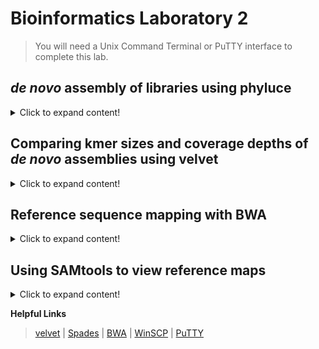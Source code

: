 # Bioinformatics Laboratory 2

>You will need a Unix Command Terminal or PuTTY interface to complete this lab.

## *de novo* assembly of libraries using phyluce

<details>
 <summary>Click to expand content!</summary>

 >There are several different ways to assemble contigs from your cleaned Illumina FASTQ data. In this module we will compare the results of two different assemblers that we will execute in [phyluce](https://phyluce.readthedocs.io/en/latest/index.html).

1. We will use the three sets of cleaned fastq.gz files from [Unit 1](https://github.com/nhm-herpetology/museum-NGS-training/tree/main/Unit_01/Bioinformatics_Lab) that were downloaded from the NCBI [SRA](https://www.ncbi.nlm.nih.gov/sra) and originally sequenced for Streicher & Wiens ([2016](https://www.sciencedirect.com/science/article/abs/pii/S1055790316300495?via%3Dihub)) using a MiSeq and paired-end 300bp kit.  
```  
Cylindrophis_ruffus_FMNH_258674-READ1.fastq.gz
Cylindrophis_ruffus_FMNH_258674-READ2.fastq.gz
Cylindrophis_ruffus_FMNH_258674-READ-singleton.fastq.gz
``` 
>These files should be inside a directory called ```Unit_1/Data/clean-fastq/Cylindrophis_ruffus_FMNH_258674/split-adapter-quality-trimmed```
 
2. Activate phyluce
 ```  
  conda activate phyluce-1.7.1
 ``` 
3. To use phyluce to assemble reads into contigs, a configuration file is needed. The configuration file looks like this:

```
[samples]
Cylindrophis_ruffus_FMNH_258674:clean-fastq/Cylindrophis_ruffus_FMNH_258674/split-adapter-quality-trimmed/
  
```
The configuration file tells phyluce where to find the files that are to be *de novo* assembled. Our example only contains one sample, but you can have configuration files with as many samples/taxa/individuals as you like.

4. To make the configuration text file let's use the command line: 
 
 ```  
  cat > assembly.conf
 ```   
 Now paste the configuration text (from Step 3) into your terminal and then press CTRL + SHIFT + D. 
 
5. We are now ready to assemble the reads into contigs using velvet: 
 ```   
phyluce_assembly_assemblo_velvet \
    --conf assembly.conf \
    --output velvet-assemblies \
    --cores 12 
 ```
 >This will place the ouput files in a new directory called velvet-assemblies. On Franklin it should take about 3 mins to run. 
 
 6. Next, let's use the same configuration file to assemble the reads into contigs using spades: 
 ```   
phyluce_assembly_assemblo_spades \
    --conf assembly.conf \
    --output spades-assemblies \
    --cores 12 
 ``` 
  >This will place the ouput files in a new directory called spades-assemblies. On Franklin this may take ~10 mins to run.  

Once both assemblies have finished our ```Data``` directory should contain the following items: 
 
```
 assembly.conf         illumiprocessor.log                   raw-fastq
clean-fastq           phyluce_assembly_assemblo_spades.log  spades-assemblies
illumiprocessor.conf  phyluce_assembly_assemblo_velvet.log  velvet-assemblies
```

7. Once completed, both ```spades-assemblies``` and ```velvet-assemblies``` should contain two directories ```contigs``` and  ```Cylindrophis_ruffus_FMNH_258674```
 
The ```contigs``` directory contains a single FASTA file which is the output of the assembly. It will contain hundreds to thousands of sequences inferred by the assembly. 

Each line of the FASTA file will look something like this: 
 
 ```
>NODE_6_length_2008_cov_11.945212
TGGAGGCATAAAAGTGGCTGGGGGAAATGCGCTTTGTGGTGGAAGTGTGGTATATAAAGG
TTTGGCACTAAAAGGGTTCATACTAAATACTGGATTAGTGCTTTTATCCAAACTATTTGA
ATTAGAAAATTCTTTCTTGATAAAAGTCAAGTTCAGTGGCTCATCTGAGGTTTCAGATGA
TGAAGAAACACTGTTGTGGTCTACGTTGACACTATTGGATTTTGTTTTGTTCTTTGTAGC
TATAATATTTTTGGGTTCCTTCATTTGTTTTGGTAAAGACAAGTCCAAAGGTTCAGCCTG
AAGCTCCTCAGAGGAGAAACTGTTTGGAGTGTAAGAACTACTATGGGAGTTTTTAGAAGA
TGTGGAAGAAAGATTTAATGGTGAAGGAGTATTGCTCCTGGAGTGGTCCAATTTCTCAGC
TGCTTTAATACTGGTAAAGTGAGTAGGTTTTGTTAGCCTGAGAGGAGTATCACAGTTAGT
AACACTATTATGAAGTTCAGCTATAGATGGTGATGTTATAGAGTCCACAGGCTTTATAGG
GGATCTGGCTGACAAAGAGTCTTTCGTGGGAGTATTGTTGGTGGCAGCCAGCACCACCTT
GGCATTGCTCCTTTCCAGGGGTGGCGACCTGGAAGTTGTGTGTTGGTAGACTTTTCGTTG
TTCGAACCATTCCTTCACAAATTCCTGAGGAAGGCCAACAGCAATGGAAATTTTCAGTAG
TTCATCAGAAGTGGGCTCCATATTCATAGCAAAATATGCTTTAAGTACAGACATATGGTC
CTTGTATGGATTGATAGGGCTAGCCATTCCTTTCTCAGAAAGTACAGATGATAGGAGGAG
AGCTTGCTTATCAAAAATCACCCCTGGTTTGCTAGGAACCATGTTTTCGTGAGGTTGGAG
GACTGCCTTGATTTCTTCATTCATCTTACAGAGGTACCGTTCATGTTGATGCAGGGGAAT
GGGTCCAGGAAAACTTTCTTTACAGAATTGGCATGAAAATGGAGTGGGTATATTATGATT
TTCTATCATTTTATCTTCAGTCACCAAATCTATTAGGGTGCGTAGTTTTTCTTTCTTAAA
GTTGTTGAGCTGCCTCCTTGAATCTGTAGTCAAGCTCTGGAGACAAGCTTTGGCTTCATT
GACTTTTTCTAAAGTGTAGTCAATAATACTTTTAGTGGCACCATTATGACTGACTACTGG
AAGACCCACAGGTGGAATACCAGGAGAAGTAATGCCTTGTTCCTCTGGCTGAGAACATGG
GTCCTTCATGTGGTAACCTTTCAGCTTGGAAATTTCTTCAGTGCCACAGTCCATTTTCTG
CCTAGAAACGGTGTTGTCTACAATCTGTAGGACTTTCTGCACTTCACTTAAATTGCTCCC
CATTGCTGGGAATCCAAGTAAAGGTGCTTCCATTCCTACCACTAAGTGCTGCATTGGACT
TTGAGTAGAAGCATGGACTCCTATTGGGCTGGTTGCACCAAGTCTACCGTTCATAAAAGG
ACTAGCACCAGTGAACCCATGGGTTGCCATCAGAACTTTATATTCATTAAAGTCTAGTGG
TTCTGTTTTGATTTTCAGTAAGCCTGACTGCTCAGACATACTAAGTGGTTTTCCATTCTC
CAGCTTGTTTCTCAATTGTGTAATGGCTGAATTAGTAGGTGAGGAAGATACAGAATTAGG
AGAAGAACCCGTCTTGATATTGTTTCTCATTCGACCATTTACAGAGATTAAACCAATACA
TTTCTTGCTGCTGATGTGTGAACTGTATGAACCAGAATGGGAAAAACGTTTCTTGCAATT
GGGACATTCATATGGTTTTTCACCTGTAACGAATTTAAAAAAAGTTAGTAAGAGGCAAAC
CTGTTCTTCAAATATGTAATTTAGCAGCTAATCACATCATGTCTACATATTCTATTTATT
TTATTGAATGATTTCCCCTTCTGCAATTGGAAACTGTCATCCAAAAATTATGCAAATAGC
AGTATGCAAGATTTGTTCCAGCTTTCAT
```
>Node number is a unique identifier for different contigs, length is the number of nucleotides in the contig, and coverage is the average per base nucleotide depth that was used to infer each contig 

The ```Cylindrophis_ruffus_FMNH_258674``` directory contains various log files from the two programs.
 
8. When executed in phyluce, spades compares three kmer values (k = 21, 33, 55) and velvet used (k = 31). If we compare some common statistics of the two assemblies we should see that the results differ. 

The data below were collected using the following phyluce script: 
``` 
for i in spades-assemblies/contigs/*.fasta;
do
    phyluce_assembly_get_fasta_lengths --input $i --csv;
done 
``` 
Spades: 

sample | contigs  | total bp | mean length | 95 CI length | min length | max length | median legnth | contigs >1kb
------------ | -------------  | ------------- | ------------- | ------------- | ------------- | ------------- | ------------- | -------------
Cylindrophis_ruffus_FMNH_258674 | 16141 | 7288211 | 451.53404373954527 | 1.308632812051666 | 56 | 5441 | 404.0 | 98

Velvet: 

sample | contigs  | total bp | mean length | 95 CI length | min length | max length | median legnth | contigs >1kb
------------ | -------------  | ------------- | ------------- | ------------- | ------------- | ------------- | ------------- | -------------
Cylindrophis_ruffus_FMNH_258674 | 49126 | 12251170 | 249.38260798762366 | 0.4714853349602348 | 100 | 1141 | 237.0 | 1

 
>These differences arise from the different kmer and coverage depth settings which we will explore more in the next module. 
 
</details>

 ## Comparing kmer sizes and coverage depths of *de novo* assemblies using velvet

<details>
 <summary>Click to expand content!</summary>
 
>As we discussed in lecture earlier today, different kmer lengths and coverge thresholds produce different assembly results. We will see examples of this by generating a handful of assemblies in [velvet](https://www.ebi.ac.uk/~zerbino/velvet/). 

1. First let's download velvet 1.2.10: 
 ```
wget https://www.ebi.ac.uk/~zerbino/velvet/velvet_1.2.10.tgz
```

2. Now let's unzip and make the software: 
``` 
tar -xvzf velvet_1.2.10.tgz
```
``` 
rm velvet_1.2.10.tgz
```
```
cd velvet_1.2.10
```
``` 
make 'MAXKMERLENGTH=127' 
``` 
>This should make two executable files ```velveth``` and ```velvetg```

3. Using the *Cylindrophis* *ruffus* sample from [Unit 1](https://github.com/nhm-herpetology/museum-NGS-training/tree/main/Unit_01/Bioinformatics_Lab), let's run velvet using the default kmer size:
```
./velveth output_directory/ 31 -fastq.gz -shortPaired Cylindrophis_ruffus_FMNH_258674-READ1.fastq.gz Cylindrophis_ruffus_FMNH_258674-READ2.fastq.gz -short Cylindrophis_ruffus_FMNH_258674-READ-singleton.fastq.gz
``` 
```
./velvetg output_directory
```  

We should see this output printed: 
 
```
Final graph has 110251 nodes and n50 of 280, max 1111, total 12242834, using 0/221695 reads
``` 
>This is similar to the results we got using velvet in phyluce
 
4. Now let's run velvet using the largest possible kmer size:
```
./velveth output_directory/ 127 -fastq.gz -short Cylindrophis_ruffus_FMNH_258674-READ1.fastq.gz Cylindrophis_ruffus_FMNH_258674-READ2.fastq.gz Cylindrophis_ruffus_FMNH_258674-READ-singleton.fastq.gz
``` 
```
./velvetg output_directory
```  
We should see this output printed: 
 
```
Final graph has 7202 nodes and n50 of 311, max 922, total 2403925, using 0/221695 reads
```  
>contigs are on average longer than k = 31, but maximum size is smaller and number of nodes is smaller 
 
5. Now let's run velvet using an intermediate kmer size (k = 80):
```
./velveth output_directory/ 80 -fastq.gz -short Cylindrophis_ruffus_FMNH_258674-READ1.fastq.gz Cylindrophis_ruffus_FMNH_258674-READ2.fastq.gz Cylindrophis_ruffus_FMNH_258674-READ-singleton.fastq.gz
``` 
```
./velvetg output_directory
```  
We should see this output printed: 
 
```
Final graph has 33085 nodes and n50 of 283, max 1575, total 8295245, using 0/221695 reads
```  
>This has the longest fragment length of the three kmer analyses... so which one is best? Well... it depends.    
 
 
5. Let's explore the impact of different levels of coverage using (k = 127). 
```
./velveth output_directory/ 127 -fastq.gz -short Cylindrophis_ruffus_FMNH_258674-READ1.fastq.gz Cylindrophis_ruffus_FMNH_258674-READ2.fastq.gz Cylindrophis_ruffus_FMNH_258674-READ-singleton.fastq.gz
``` 
```
./velvetg output_directory -cov_cutoff 10
```  
 
We should see this output printed: 
 
``` 
Final graph has 469 nodes and n50 of 438, max 5386, total 199942, using 0/221695 reads
```
>The n50 and maximum length have increased compared to the default settings, this suggests that many of the contigs in the original analysis were short, low coverage contigs that we won't be interested in. However, it does mean we now only have 469 eligible contigs for downstream analysis.  
 
6. Let's try a different coverage depth with the same kmer value: 
 
```
./velvetg output_directory -cov_cutoff 20
```   

We should see this output printed: 
 
``` 
Final graph has 36 nodes and n50 of 423, max 1148, total 15336, using 0/221695 reads
```
>Based on these examples we can see that kmer size and coverage depth are meaningful parameters that impact the composition of contigs from *de novo* assemblies.
 
</details>

## Reference sequence mapping with BWA

<details>
 <summary>Click to expand content!</summary>
 
>Mapping Illumina sequences to a reference can happen in several ways. For example, you could map the *de novo* assembled contigs we discussed earlier in this Unit to a partial genome to improve the genome sequence. Reference-based assemblies can be useful when you have low coverage data (e.g. museum specimen shotgun sequencing) and a good reference genome.  

1. Let's download [BWA](https://github.com/lh3/bwa)
```
git clone https://github.com/lh3/bwa.git
```
2. Now let's make the program:
```
cd bwa
``` 
```
make
``` 
>This should build the executable file ```bwa```
 
3. Let's download a reference sequence to use with BWA. Just like we used the SRA to download FASTQ data in [Unit 1](https://github.com/nhm-herpetology/museum-NGS-training/tree/main/Unit_01/Bioinformatics_Lab), we can use the NCBI Entrez Direct UNIX E-utilities to download FASTA files of genome sequences or barcodes for reference mapping.
```  
sh -c "$(wget -q ftp://ftp.ncbi.nlm.nih.gov/entrez/entrezdirect/install-edirect.sh -O -)"
```

4. Now navigate to the edirect directory. Once inside execute the following command: 
```
./esearch -db nucleotide -query "AB179619.1" | ./efetch -format fasta > AB179619.1.fasta
```
>This should download the *Cylindrophis* *ruffus* mitchondrial genome. The resulting FASTA file should look like this:   
 <details>
 <summary>Click to reveal FASTA sequence</summary> 
>AB179619.1 Cylindrophis ruffus mitochondrial DNA, complete genome
GTTATTGTAGCTTACAATAAAGCACAGCACTGAAAATGCCAAGACGGAGCCCTCCCAAATAACATAAAGT
CTTGGTCCTAAACCTAATATTATCTACGACCTGAATTATACATGCAAGCCTCAACATGACGGTGAATAAA
GCCCACACACCAACCGGAGCTGGTATCAGACTCAAAAAAATATCTACGACGCCAAGCAAGCCAATGCCAC
ACCCACACGGGCTCACAGCAGTAATTAACATTGGGCCATAAGTGAAAACTTGACCCAGGAAAGATCCTCA
GGGCCGGTTAATCTCGTGCCAGCGACCGCGGTTACACGATAGGCCCAAGATAATACTAAACGGCGTAAAG
CACGACTAGAAGCAGTTAAACCAATTAAGAATAAAACAAAGCCAAGCCGTAAAACGTCAAAGCCAAACTA
GACACATCTTCTTAATTCACTAACAATTTAACTCGTGAAAACCAGGGCACAAACTAGGATTAGATACCCT
ACTATGCCTGGCCATAACACAGCAACACACAACATAAGTTGCCCGCCAAATAACTACGAGTGAAAACTTA
AAACTTAAAGGACTTGACGGTACTTCACACTCAACCTAGAGGAGCCTGTCTATTAACCGATATTCCACGA
TTAACCCAACCATTTCTAGCCATCCAGCCTATATACCGCCGTCGCCAGCCTACCTTGTAAAAGAAACAAA
GTAAGCTAAACAGTATTACACTAACACGACAGGTCAAGGTGTAACTAATGAAATGGACCAAGATGGGCTA
CATTATCTAACTCAGATAACACGAATAAAGTCATGAAACTAACTCTTAAAGGCGGATTTAGCAGTAAGCC
GAGAATAGAACACTCAACTGAAACCAATGCAATGAAGTGCGTACACACCGCCCGTCATCCCTGTAAACAC
AAATACAACACTCCATAAAACTTAAAAACGCTATAAAACAGGGCAAGTCGTAACATGGTAAGCGTACTGG
AAAGTGTGCTTAGAAACAAAAAGTAGCTTACAACAAAGCATTCGACTTACACTCGAAAGACATTCAAATA
AATCTTTTTGAGCCAAACAAAAATTCAACCACCACACAAAATATACCTAACACATCAAACAAATCATTTG
ACTAAAAAAGTAGATGCGATCGAACACTAAAACAGGCACAAATCAGTACCGCAAGGGAAACAATACACTT
AAGCTAAAAACAGCAAAGATTAACTCTTGTACCTTTTGCATCATGGTTTAGCAAGAACATAAAAGATAAG
AAGAATCAAAACCTAACAAACCCGAAACCAGGTGAGCTACTTCAAAGCAGCCTTTAGGGCACATCCCCCT
CTGTAGCAAAAGAGCGGAAAGACTTAAAAGTAGAGGTGAAATGCCTACCGAACCTGGAGATAGCTGGCTA
CCCAAAAAAGAATATTAGTTCTACTTTAGACCCATAACACAACATCATAGTTCTCTAAAGACATTCAACG
GGGGTACAGCCCCATTGAAACAGGATACAACCTGGACCTGAGAGTAAAAAAACCTAAACCAAACAAGTAG
GCCTTAAAGCAGCCACCTAAAAAAATATCGTTTAAGAATTATAACAATACAAATCCCAAACCAAATCAAA
TACTCCAAGTACACTAAGGGTAAATTTATAACAATAAATAAACTTATGCTAAAACTATTAATAAGATTAA
CCTCTCTACGCACAACTATTCACTAGAAACAGAAACCCCGCTAGCAATCAACAGACCACAAAAGGAATTA
AAACTAACCCACTACACAACCTTTTAACTAACTGTAACCCCGACACAGGTGTGCCTAAAAGAAAGATAAA
ACATTACAAAAGGAACTCGGCAACCAATGACTCCAACTGTTTACCAAAAACATAACCTTTAGCAAAACCA
ATATTAAAGGCAACGCCTGCCCAGTGAAACTAATTCAACGGCCGCGGTACCCTAACCGTGCAAAGGTAGC
GTAATCATTTGTCTATTAATTGTAGACCAGTATGAAAGGCCACATGAGAGTCAGACTGTCTCTTGTAATT
ACTCAATTAAACTGATCTCCTAGTACAAAAGCCAGGATAAACATATAAGACCAGAAGACCCTGTGAAGCT
TAAACTAACCCGTTAAACCCAATAACGGCCACTTTCGGTTGGGGCGACCTTGGAACAAAACAAAACTTCC
AAACAATACTGATACCCTCACATCCAGGCCAACAAGCCACTACACCGACCCAGTCTCACTGATCGATGAA
CCAAGTTACTCCAGGGATAACAGCGCTATCTTCTTCAAGAGCCCATATCAAAAAGAAGGTTTACGACCTC
GATGTTGGATCAGGACACCCAAATGGTGCAGCCGCTATTAAAGGTTCGTTTGTTCAACGATTAACAGTCC
TACGGCGATCTGAGTTCAGACCGGGAGCAATCCAGGTCAGTTTCTATCTATAAAATGCTGTCTTTAGTAC
GAAAGGATCAAGACAACAAAGCCCATACCAAAAGCACGCTTTAACAAACAATATTAACAAACTCAATATT
TCAACACTACTAACATCAAAGCCAAAAACAGGCTAATTAAGGACTAAACCTACTAACAGGCCTATTCCCC
CCTTAATAATATCAAATATCACATCACTTATTATCAATCCTCTATTATATATCATCCCGATCCTAATCGC
AGTAGCATTTCTCACCTTACTAGAACGAAAACTTCTAGGATACATACAACTACGAAAAGGTCCAAACCTT
GTAGGTCCACAAGGACTTCTACAACCAATCGCAGACGGAATTAAACTAGTAATTAAAGAGCCAACAAAAC
CCACACTATCTTCACCAACCCTATTCATACTATCACCAATAATAGCACTCACACTAGCACTAGCAACTTG
AGCACCAATACCCATACCATTCCCACTTACAAACATAAACCTAGGTCTATTATTTATTATAGCTATATCA
GGGATATTCACCTATGCAATCCTATGAGCAGGGTGATCATCGAACTCAAAATATCCACTCATAGGCGCAA
TACGAGCCGTAGCACAAATTATCTCATACGAAGTCACACTGGGATTAATCATCATATCAATAGCTACAAT
CACAGGCGGATATTCACTACAAACATTCACAACCACTCAAGAACCATCTTGACTCCTACTACCATCATGA
CCACTGGCTATAATATGATTCACCTCAACTTTAGCAGAAACAAATCGATCACCATTTGATCTAACAGAGG
GGGAATCAGAACTAGTATCCGGCTTCAACGTGGAATTCTCAGCAGGACCATTCGCCCTACTATTCCTAGC
AGAATACACCAACATTCTAATAATAAACACACTATCAGCCATAATATTCTTTAATCCAGGAACAATAAAA
ACCCCCACACTATTTACAATTAACTTAATAACAAAAACAACCATCCTCACCATTATATTTCTCTGAATCC
GCGCATCATACCCACGATTCCGATATGACCAACTCATACACCTATTATGAAAACAATATCTACCACTCAC
CCTAGCCATATGTATACTTAACATCTCCACGACCTTTTCATTCCACGGTTCACCACCACAATGGAAGTGT
GCCCGAGACTAGGGACTACCTTGATAGAGTAGATACAGGACCTTCAACCTCACTTCCTAGAAACCGCAAC
CCATTATCACGGTGGGTTGCGGTTTCTACCCACATAAAACAAATACCCCCTTGGACCCCCCCCTACCCCC
CCCATAATATTTATACTAAATTTCACTTCACACACATAATGTAACCTTATACATTAGTCTATATTTCATT
CTATGTATAATCTTACATTAATGGTTTGCCCCATGAATATTAAACGAGAATTTCCCTTTAATTATTTTAG
TCTAGAAATGCTTCTAAACAATTTATTCAGTCACCCATACCGGTCGTTCCATGAAGCACGGAATATACCC
ATTCTTAATAACCATGACTATTCTTTCTCTAGTGGTGTCTCTTAATTTAGTCCTTCCCGTGAAACCCTCT
ATCCTTTCATACAGGCTAACCATTCGACTTCTCACGTCCATAATAATGCCAATCCTCCCTACTAGCCTTT
TCCAAGACCGCTGGTTACACTCTCAAGTTCATCTCAATGGCCCGGAACCATCCCTCCCTACTAGCTTTTT
CCAAGGCCTTTGGTCGCACCCTTTATTGTGGTTCATTAATCTCATGATCTGATCACATATGCCAGTCCAC
CTTTGGTTGGTCTTTTTTTCCTGTACCTTTCACCTGACTACCATATATGCAAAACACGTAGGTAGGTTAT
TTATCCAGGTGGAGCACCATGGTTGGTTTTACACCCTCCCTTATGGATACATTCTATTAATGTTTGATAG
ACATACTCTGCAACCCAAAAATTTTTTTTCCACCACTTAATTCAACCACACAATTTCCACCCCAAATAAA
ACAAACTAACTTTCCATAACAACCAATCTAAAAAACCATCAACTCATGCTCACCTCACTCTTTTTTTATA
TAAACTTTTACCTCAAAACTAAAATGAACGGACCTTTTATATTACCAGCCCAAATAGCAACCCCCTTCAC
ATAAATCGCTTCAAACTAAAAAGTTGACTTCACATATAACCAACCAAAAAATCAACTCATACTCACCTCA
CTCCATTTTTATACAAACTTTAACTTTAAAACTAAAATGAACTAACCTTTTATATCAATCAACCCAGAAA
GAGGAGGCCTACAATCCACGCCCTCCCATATAAACTTTAAACCAAACAATTTATATAGACCAATCAATCC
CATTAAGGTAGCAAAACCAGGCCATGCAATAGGCTTAAAACCTCAACACAGATGTTCAAATCATCTCCTT
AATACTAGAAGGCCAAGAATCGAACTTGAACTAAAAAGCCCAAAACTTTTAGTACTACCATATATACTAC
CTTCTAAACAGTAAAGTCAGCTAAACAAGCTATCGGGCCCATACCCCGAAAATGCCCCACGGCCTCTACT
AATCAACCTAACATCTTGAATCACAATCTCAACCAGCATTACACTAAGCACAATCCTAGTCGCTACATCA
ACACACTGAATCATAGCATGAACCTGCCTAGAAATCAACACTATATCCATAATCCCAATCATCTCAAAAC
CACATCACCCCCGGGCCACAGAAGCCGCAACAAAATACTTCTTAACCCAAACTATAGCCTCGATAACCAT
ACTATTTGCCACAACAATAAACGCTCTTAACACCTCAAACTGAGAAATTACACTCATAACCGATAACACA
ATAATCGCCCTAATAACACTAGCCCTTATAATAAAAACTGCAGCAGCTCCATTCCACTTCTGACTACCAG
AAGTATCACAAGGAGCATCAACCTTAACAAGCCTAACAATCCTAACATGACAAAAACTAGCACCATTATC
CATCCTACTAACACTCTCTAACAAAATTAACCAAACCATTCTCCTATCCATAGCAATCCTATCAATTATA
ATCGGTGGCCTAGGAGGCCTAAACCAAACACAACTACGAAAAATCATAGCTTTCTCATCAATCGCCCACA
CAGGGTGAATCCTATCAACAATAGCAATCGCACCAAACATCTCAACACTGACCCTAACAGTGTACATTAT
AACAACTACCCCCATCTTCATCCTACTAAACTCAACTTCAACCACAACAATCAAAGACATAGGAACAATA
TGAACAATGTCCCCACAACTAGCATCAGCCATCACACTAACAATCTTATCACTAAGCGGCCTACCTCCAC
TAACAGGATTCATACCACAATGACTTATCCTAAACAAAATAGTCATATTCAACATGACTACTGAAGCCGC
CATTATAGCCATAATATCCCTACTAAGCCTATATATATACCTACGACTTACATACATCTTTTTAATAACC
CTTTCACCCCACACCAACATTATGACAATAAAATGACGAACAAATCACAAAACACTGACTCCGATCACAT
CAACACTAATAATCCTATCCACCATAATACTACCAATAACACCCATACTTAGAGAAACTTAAGTTATACA
AACTAGAGACCTTCAAAGTCCCCAAAAAAGACATACTTTAGTTTCTGAGAGCTTGCGGCTACCCACATCT
TCTGCTTGCAGAACAGACATTTTAATTAAACTAAAACTCTCCTAGACTAGTGGGCCTCGATCCCACAAAA
AACTAGTTAACAGCTAACCGTCCAAACCAGCGGACTTTAGTCTACTTCTCCGTTTTACGGGAAAAAACGG
AGAAGCCCCGGGCAGAACGCCTTCTTCAGATTTGCAGTCTGACATGTAACACCTCGGGACCTGGCAGCAA
AGGTTTAATCCTTATAAGTAAATTTACAGTTTACCGCTATATCAGCCATACTACCTGTGTTCATCACCCG
TTGACTATTCTCAACAAACCACAAAGACATCGGCACCCTATACCTCCTATTCGGAGCATGGTCTGGTCTA
ATCGGAGCCAGTTTAAGCATTCTAATACGAATAGAGCTCACGCAGCCCGGATCACTATTCGGCAGCGACC
AAATCTTTAACGTACTAGTCACAGCTCACGCATTCGTAATAATCTTTTTCATAGTAATACCAATTATAAT
TGGAGGGTTCGGAAACTGATTGATTCCTCTAATAATTGGGGCCCCAGATATAGCTTTTCCACGGATAAAT
AACATAAGCTTCTGACTTCTGCCGCCAGCACTTCTATTACTTTTATCCTCTTCATATATTGAAGCCGGTG
CCGGCACCGGCTGAACTGTTTACCCACCCCTCTCAGGAAACATAGTACATTCTGGCCCCTCAGTAGACTT
AGTAATTTTTTCCCTTCATCTAGCAGGAGCATCATCCATTCTCGGAGCCATCAACTTTATTACCACATGC
ATTAACATAAAACCAGCATCTATACCAATATTTAACATCCCCCTATTCGTATGATCTGTTATAATCACCG
CAATTATACTCCTACTCGCCCTACCAGTTCTAGCGGCAGCAATCACAATACTACTAACAGATCGAAACCT
CAATACATCCTTTTTCGACCCTTGCGGAGGAGGCGATCCAGTCCTATTCCAACACCTATTCTGATTTTTT
GGACATCCGGAAGTCTATATTCTAATTCTACCCGGCTTCGGCATCGTATCAAGCATTATCACATACTACA
CTGGAAAAAAGAACACCTTTGGATATACAAGCATAATCTGAGCAATAATATCAATCGCCATCTTAGGATT
CGTAGTATGAGCACATCATATATTTACAGTTGGACTAGATATCGATAGTCGAGCCTATTTTACAGCAGCT
ACTATAATCATCGCAGTACCAACTGGAATCAAAGTGTTCGGCTGACTAGCCACACTAACTGGCGGACAGA
TCAAATGACAAACCCCAATCTATTGAGCTCTTGGATTTATCTTCCTATTCACCGTCGGGGGGATAACAGG
AATCATTCTAGCAAACTCATCACTAGATATCGTACTACACGATACATACTACGTAGTAGCACACTTCCAC
TACGTGTTGTCAATAGGAGCAGTATTCGCTATTATGGGTGGACTAACTCACTGATTTCCATTATTCACAG
GTTATTCACTGAATCAGACCTTAACAAAAACTCAATTTTGAGTAATATTCGTAGGGGTTAATATAACATT
CTTCCCACAACATTTCCTAGGACTTTCCGGAATACCACGACGATACTCAGACTTCCCAGATGCCTTCACC
CTATGAAACACAGTATCATCAATCGGATCCACTATTTCACTAATCGCAGTATTTATATCTCTATACATTG
TATGAGAAGCTATAACATGCAAACGAAACCAGCTTATCCCACTAGGGAAAAAAACCCATGTAGAGTGATT
CTACGGCACCCCGCCCCCATATCACACTCACACAGAACCAACCTTTATACTAAATAACACAGCCCACCAC
CAACACTAATAAACACACAGAAGAGGCAGATTTAAACCACCATCCGCTGATTTCAAGTCAACTGCATCTA
TTAATGCTTTCTCCTCGAGAACCTAGTAAATATATTACATGGCTTTGTCATAGCCAAATAACAGCACCCT
GTGGTTCTCAGTGCCATATGCAACCCAACTCTCACTACAAGAGGCCACAGGACCAACAATAGAAGAAGTT
GTATTTCTACACGACCACGTACTAATACTTACTTGTCTAATAACTCTAGTCATTCTCCTATTCGCTATAA
CAGCCACAATAGCTACCGTAACTCACAACGACCCAACAGAAGAAGTAGAACAGCTGGAAGCAGCCTGAAC
GGCTGCTCCCATTATAATTCTCATTCTAACAGCCCTCCCATCAGTTCGATCATTATACCTTATAGAAGAA
GTATTTGATCCATACGTAACTATTAAAGCAACTGGCCATCAATGATACTGAAACTACGAGTATACAGACG
GAGTCAACATTTCATTCGACTCTTATATAATCCAAACCGAAGATCTACCAAACGGCTCACCCCGATTATT
AGAAGTAGACCACCGTATAATCATACCAGCCAACCTTCAGACCCGAATTGTAGTGACTGCAGAAGATGTT
CTACACTCGTGAGCAGTCCCCTCATTAGGAGTAAAAATCGACGCAGTACCAGGACGACTAAATCAACTCC
CACTTTCCACTTCACGAACAGGTGTATTCTACGGCCAATGTTCAGAAATCTGCGGGGCAAATCATAGTTT
CATACCAATCGTAGCAGAAGCGGTTCCACTAAAATATTTCGAACATTGACTTTCTTCAGAAAATTCATCA
AGAAGCTTTTACAGCATTAACCTTTTAAGTTAAAGATAGAGATTGACCTCCTTGGTGACATGCCCCAACT
AGATGTCGTATACGCCCTTCTAACCTTTATCTGGGCCTGGTCCACTCTTGTCGTTATAATAATTAAGATC
CGAACTATCATACTAAATAAAGAATTAGAAAAAAAACCAATAACAAATGATCAACCAGGACTTATCTGAA
ACCTACCATGAACCTAAATATATTTGAACAATTTGCAAGCCCAGAAATCCTACTACTCCCCACCAACATC
ATATCAATACTAATCCCGATTCTTCTAATCTATACTAAGCCAACCCTACTAGGAAATCGAATCTCAACAA
TCCTAAACTGATTCCTAAAAACAGCCCTATCAAACATAATCAACCAGCTTTCTTTAGCTGGCCAAAAATG
ATCACGATTTTTAATAAGCCTCCTACTACTTATTCTATTATCTAACCTACTAGGATTATTACCCTATACC
TTTACCACCACCTCGCAACTATCAATAAATATAGCATTCGCTATTCCAATATGACTGGGAACAGTAATCA
CAGGTTTAACAATAAAAACATCATCCTCCCTAGCACACATACTACCAGAAGGGTCACCAACCCCACTCAT
TCCATTCATAATCCTAATTGAAACTATTAGTCTACTTATACGCCCAATCGCACTAGGAGTGCGACTGACA
CCCAATATCACAGCAGGCCACCTTCTCATAACTATAATCAGCTCTGCTGCCCTAAGCTTCATTAACATAT
ACAACACCCTATCTATTATAACAATAATATTATTAATACTACTCACCTTACTAGAAATGGCCGTAGCTTG
CATCCAGGCCTACGTCTTTATCCTCCTAATCACCCTTTACCTTCAAGAAAACACATAATGACCCACCAAC
AGCTTCACCAATACCATATAGTCGATCCAAGCCCATGGCCCCTAACAGGGGCCATGGGCTCGTTGCTACT
AGCTTCAGGACTAGCCCTATGATTTCACACCAACACCACAACAGTACTAAAACTTGGCATACTAACTATA
ATTCTAACCACCATCCAATGATGACGAGATGTTATCCGGGAGGGAACCTATCAAGGACATCACACAAAAG
GTGTCCAAAAAAATCTACGATACGGAATAATACTATTCATTGTATCAGAAGTACTATTTTTCCTAGGGTT
CTTCTGAACCCTATACCACGTCAGCCTATTCCCAACTCCGGAACTGGGCGCAGAATGACCTCCAACAGGC
ATCACCCCACTAAACCCTCTCGAAGTACCTCTACTTAACACTGCCGTACTTCTTTCATCCGGAGCAACCA
TCACATGATCGCATCATACAATAATAAAAGGAAATAAAACAGAATCAACATACGCCCTAATAATCACTAT
CGCACTGGGAATTTATTTTACAGCTCTACAACTATCAGAATATATAGAAACCCCATTCACAATTTCAGAT
AGTGTTTATGGTTCAATCTTCTTTGTGGCAACAGGATTCCACGGCCTACACGTCATAATCGGAACAACAT
TCCTAATTGTTTGTTTGACCCGCCTTATCCAATACCACTTTACAACAACACACCATTTTGGATACGAGGC
AGCTATCTGATACTGACACTTCGTTGACGTAGTGTGACTATTCCTATTCGTCTCAGTTTATTGATGAGGC
TCATATTTCTTTAGTATAGTAGTACAAATGCCTTCCAAGCATTTCGCCCCGCCAGGGAAGAAATAATAAA
CCTGATCGCCCTACTAATAATTTCACTATCCGTAGCAACACTCTTATATATAATTAACACCTACATAGTC
ACCAAACCAGACATCAACAAACTATCACCATACGAATGCGGATTCGATCCACTAGGAGACGCACGATCAC
CAATCTCAATCCAATTCTTCCTAGTAGCCATTCTATTTATCCTATTTGACCTAGAAATTATCCTACTACT
CCCCATCCCATGGAGTATAAATACTAACCCCCCAACTACCACAATCACCTTGACAATAATACTACTTATC
TTACTAACACTAGGGTTAGCATACGAATGATATCAAGGCGGACTAGAATGAGCTGACTCCGGAAGTAGTC
TACACCAGATATCTGATTTCGACCCAGAAGACCTTAATAATTAAGCTTCCGTAATGGAACTCACTAAGAT
CACATTATCAATAATTTTCCTTATAGTCATACTAGGACTATCCACACAACACAAACACCTCATACTAGCC
CTAATGTGTATCGAAGCAATAATACTAACCTTATTTATAATACTAGTACTATATACTACAACCTCACTAA
CCATATCCCAAACCCCCATACCAATAATCCTTTTAACTATCTCCGTATGCGGAGCCTCTGTAGGACTTAG
CCTAGTCGTAGCAACCACACGAACTCACGGTAACGATTTCCTAAAAAACCTAAACCTCCTATAATGCTAA
AAATTATTATCATAACAACAATAATAATTCCAACAACCCTACTACTAAAACCAAAGATTCTTTACCAAAC
GACTATCTCATACTCATTCATTCTAACCCTTATAAGCCTGATACTCCTAAAACAAAACACGCACTTAAAA
CCCCTATCAAACTTATACCTAAGTCTAGACTCAGTTTCAGCCCCACTACTATCACTCTCATATTGACTTC
TACCCCTAATAGTTATTGCAAGCCAACATATAATAAACTCAGAACCAATACAACGCCAACGAACATTCCT
AATAACTATTATACTCTTACAAACCCTAATTTCACTAACATTCACAGCATCTAATTTAACGTTAATATAT
ATTATATTTGAAGCCACCCTAATTCCAACACTAATTATCATCACACGATGAGGCCAACAATCCGAACGAT
TAACAGCAGGAACCTACTTCATTATATACACCCTAACAACATCAATACCCCTACTAATAGCAATCTTATT
CCTAAATAACATATCAAATACCCCAACCCCATTTTTCATAACAACCGAAACAACAAACACATGAACCAAC
CTTATCCTATGATTAGCATGCCTAACTGCCTTCCTAGCAAAAATACCCATATACGGGCTACACTTATGAC
TACCAAAAGCCCATGTAGAAGCGCCCATCGCAGGCTCCATAGTCCTAGCAGCCATTCTACTAAAATTGGG
CGGATACGGCATAATCCGAATAATACAGATCCTCCCGGTCATAAAAACAGACGCATTTATACCATTCATT
ATCCTCTCACTATGAGGAGCAATCCTGGCCAACCTAACCTGTCTACAACAAACAGACCTAAAATCCCTAA
TCGCATACTCATCTATCAGCCACATAGGCCTAGTAATCGCGGCTATCATAATCCAAACCCCATGAAGTCT
AGCAGGGGCAATAGCACTAATAATCGCCCACGGATTCACCTCATCAATACTATTCTGTCTAGCCAACATC
ACCTATGAACGTACACATACACGAATTATAATACTAACTCGAGGTTTTCACAATATTCTGCCCATGATGA
CAATCTGATGACTTTCCGCTAACCTAATAAACATTGCCATCCCACCAAGCCTGAACTTTACTGGAGAACT
TCTAATCTTATCATCCCTATTTAATTGATGCCCAACAACCATCATCATCCTGGGCCTATCCATACTAATT
ACTGCAACATACTCCCTACACATATTCCTAACTACACAAACAAGCAAATCTTCACTAAATCTACCAACTC
AACCAACCCACACTCGAGAACATCTCCTCCTATTCCTTCACATCACCCCGCTCATATTAGTATCAATTAA
ACCAGAACTTATCCTAAGGGTGTCTGTAATTTAAAAAAAATATCAAGCTGTGACCTTGAATATAGAGACC
TGCTCTCATACACCGAGAATGTTATAAGACCTGCTAACTCTTCTATCTGGACCTAAACGGCCTGCCTTCT
CTTCTATTAAAGGATAATAGCCTTCCATTGGTCTTAGGCACCAAAACTCTTGGTGCAAATCCAAGTAGTA
GAATATGAACACCATCACTCCCACACTAACAGTAACCATTTTTATATCTCTAACGCTCCTAATCATAAAA
CTACTCATTAAAAAAACTCAAAACTTAACCCATACAAAACACATTATAATACTTATATTCATCATTAGTC
TAATTCCACTTAGCCTCCTACTGAATAACGAAAACGAAACCATACTATCATCCCCCCCAATTATTTATAT
AACAACAACAAACATCAGCATCAGCCTCATCTTAGATACTTTCTCATTAACCTTTATCCCAGTCTCTCTA
TTTATTACATGATCTATCGTAGAGTTTTCAATCTGATATATGTCAACCGACCCATACATTAATAAATTTA
TCAAACATCTACTCACCTTCCTAATCGCTATACTCATTATTATCACAGCGAACAACATAATCCAGCTCTT
CGTGGGGTGAGAAGGTGTAGGAATCATGTCCTTTCTACTAATCGGATGATGATACGCCCGATCAGACGCC
AACAGCGCAGCCCTACAAGCCATTATCTACAATCGAATTGGAGACATCGGCCTCATCATAACCACTGCAT
GACTAATATCATCCTCATCAATAAACATACAAGAACTATTCACACAACACGAAACAATAAGCATTATCCC
ATTAATAGGCTTAGTAGGCGCAGCCGCAGGAAAATCAGCCCAATTCGGTCTTCACCCATGACTACCTGCA
GCCATAGAAGGCCCTACACCAGTATCAGCCCTACTCCACTCAAGCACAATAGTTGTAGCAGGCGTATTTC
TACTAATTCGCCTACATCCAATCATACAAAACAATATCACATCAACAACCTGCCTAATCCTGGGGGCCAC
AACAACTCTATTTGCAGCCGCCTCAGCAATTACCCAACACGATATTAAGAAAATCATCGCATTATCAACA
ACAAGTCAACTAGGACTAATAATAACAATAATCGGACTAAACCAACCAAAACTAGCCTTTCTTCATATAG
CTATACACTCCTTCTTCAAAGCACTATTATTCCTATGCTCAGGATCATTCATCCACAACCTTGGTGGAGA
ACAAGACATCCGAAAAATAGGAAACCTAAACAAAAACCTACCCATAACATCATCAATAATCACAATCGCC
AGCCTATCACTCATAGGCATACCATTCTTATCCGGATTCTACTCTAAAGATACGATCATCGAAACAATAA
CTATCTCCCACATCAACTCATGAGCTCTTATACTTACACTGGTCGCAACAATACTATCTGCAATATATAG
CATACGAATCATTAACTTTACATTAACCAACTTCCCACGCACCAAACAGAAAATTCACCAAGAAAATAAA
ACACTAGCCAAACCAACCCTACGTTTAACCCTGGGCTCAATCTTAGCAGGTACAATAACAAAACTATCAA
CCTTACAAACAACATCAACTATAACTATACCAACAACAATTAAACTAAGCGCACTAACAATCACCATCGC
AGGCATTCTACTTTCAACAGACCTAATATTTCTATCACCCCACCAACCCCCTAAAAAACCAAAAACGCTA
ACCCTGTTTTTCAACCAACTGGCCTTCTTCAACATAATCCATCGAGCAGCACCAATAAAAACATTAAAAT
TCGGACAACAAATCTCAACAGAACTAGTAGACCTATGAGCCCTAGAAAACTACGGACCAAAAGGCCTATC
CAACTCAACTATTAAAATAATCCACACAACCACACAACAAAAAAATTTAATCAAAAACTACCTAACCACG
TTCACACTTACTATTATCCTCACATTAGTCCTTATAATATCTAAAAGACCGCAACCCCCCCAAACGATGT
CAACTTAAAATTACTAAAATAGAAAATAACGTCACAAGCAAACCCCACACACAAACCATCAACCCAGCCC
CGCCACTAAAATAAAGAACTCCAAAACCATTAACCTCAACACAAGCAAAACTATCCTGATCCATCACAAC
TAATCACCCATCTAACCCAAAAACCACCGCAATCCATAAATAAAAAAAGGCTGCAACAAATACAGACACA
CATACAAATATCTTAGAAACAAACAACTTAAAAACATTATCTACACCCTTCTCAACACTAATACAGTAAC
TAAATACAACTACCAAACCCCCCAAATACACAATATAAGTCACTAGCGCAACAAAAGTACGACTAATAAA
ACACATAAAAACACAACACAAAAACGCAAACCCCATTAAAGCAATAACCCCATAATAAGACACCGGCGTC
GTCCCCAATACTACCGCTACCACAACCATCAATATTATAATCAAACAAAAAACATAATCTATAATAAACA
TAATTTCTGCTCAACTTCTCGAGTCCTGCGGTCTGAAAAACCACCGTTGTATATCAACTACAAAAACATG
CCCCACCACTATATCCTAACATTATTTGGCTTACTCCCAGTAGCAACAAACATTTCAACATGATGAAACT
TCGGCTCAATACTACTATCATGTCTCGCTATTCAAATTATAACTGGGTTCTTCCTAGCCGTCCACTACAC
AGCAAACATTAACTTAGCATTTTCATCAATCATCCACATCTCCCGAGATGTCCCACATGGCTGAATAATA
CAAAACCTTCACGCCATCGGGGCCTCCATATTCTTCATCTGCATCTACATCCACATCGCACGAGGCCTAT
ACTACGGCTCCTACCTTAACAAAGAGACCTGAATATCAGGCATCACCCTACTTATTACATTAATAGCTAC
AGCCTTCTTCGGATATGTACTCCCGTGAGGACAAATATCATTCTGAGCTGCAACTGTTATCACAAACCTA
CTCACCGCCATCCCATACCTAGGAACATCCTTAACAACCTGATTATGAGGCGGATTCGCAATCAATGACC
CAACCCTAACCCGATTCTTCGCACTCCATTTTATTCTACCATTTATCATTTTAGCCCTATCCCTAATCCA
TGTAATCCTCCTACACGAAGAAGGCTCAAGCAACCCCCTGGGCACCAACCCAGACATCGACAAAATCCCA
TTCCATCCTTATCACTCCTACAAAGATTTTCTCCTACTAACAATAATAATCATTATTCTCCTTATTACAA
CTTCATTCCTACCAGATATTTTTAACGACCCAGACAACTTCTCAAAAGCCAATCCCCTAGTAACCCCACA
ACACATTAAACCAGAATGATACTTCCTATTTGCCTATGGCATCCTTCGATCAATCCCAAACAAACTTGGG
GGGGCCCTAGCCCTAATCATATCAATCATAATTCTATTTACCCTACCATTTACTCACACAGCCCGTCTAC
GACCAATAACATTTCGGCCTATAACACAAGTAATATTCTGAACACTAGTATCCACATTTACTGTAATCAC
ATGAGCAGCCACAAAACCTGTAGAACCACCATTCACAATAATCAGTCAAATAACCTCAACAGCTTACTTT
ACATTCTTCATTATAAACCCATTAATAGGCTGAACAGAAAACAAAATAACAAAAACTATCGAATGCTCTA
ATAGCTTAAAACCATAAAGCATTGTTTTTGTAAACCAAAGCTGGGTAACCCCCTTAGAGCATCAAAGAGA
AAATACTTCATCCCTGGTCCCCAAAACCAGAATTTTTAACTTAAACTACTCTTTGGAAACCGCAACCCAT
TATCACGGTGGGTTGCGGTTTCTACCCACATAAAACAAATACCCCCTTGGACCCCCCCCTACCCCCCCCA
TAATATTTATACTAAATTTCACTTCACACACATAATGTAACCTTATACATTAGTCTATATTTCATTCTAT
GTATAATCTTACATTAATGGTTTGCCCCATGAATATTAAACGAGAATTTCCCTTTAATTATTTTAGTCTA
GAAATGCTTCTAAACAATTTATTCAGTCACCCATACCGGTCGTTCCATGAAGCACGGAATATACCCATTC
TTAATAACCATGACTATTCTTTCTCTAGTGGTGTCTCTTAATTTAGTCCTTCCCGTGAAACCCTCTATCC
TTTCATACAGGCTAACCATTCGACTTCTCACGTCCATAATAATGCCAATCCTCCCTACTAGCCTTTTCCA
AGACCGCTGGTTACACTCTCAAGTTCATCTCAATGGCCCGGAACCATCCCTCCCTACTAGCTTTTTCCAA
GGCCTTTGGTCGCACCCTTTATTGTGGTTCATTAATCTCATGATCTGATCACATATGCCAGTCCACCTTT
GGTTGGTCTTTTTTTCCTGTACCTTTCACCTGACTACCATATATGCAAAACACGTAGGTAGGTTATTTAT
CCAGGTGGAGCACCATGGTTGGTTTTACACCCTCCCTTATGGATACATTCTATTAATGTTTGATAGACAT
ACTCTGCAACCCAAAAATTTTTTTTTCCACCACTTAATTCAACCACACAATTTCCACCCCAAATAAAACA
AACTAACTTTCCATAACAACCAATCTAAAAAACCATCAACTCATGCTCACCTCACTCTTTTTTTATATAA
ACTTTTACCTCAAAACTAAAATGAACGGACCTTTTATATTACCAGCCCAAATAGCAACCCCCTTCACATA
AATCGCTTCAAACTAAAAAGTTGACTTCACATATAACCAACCAAAAAATCAACTCATACTCACCTCACTC
CATTTTTATACAAACTTTAACTTTAAAACTAAAATGAACTAACCTTTTATATCAATCAACCCAGAAAGAG
GAGGCCTACAATCCACGCCCTCCCATATAAACTTTAAACCAAACAATTTATATAGACCAATCAATCCCT 
 </details>
 
5. Now let's copy this to the ```bwa``` folder along with the cleaned fastq reads from *Cylindrophis* *ruffus* from [Unit 1](https://github.com/nhm-herpetology/museum-NGS-training/tree/main/Unit_01/Bioinformatics_Lab):
 
``` 
cp AB179619.1.fasta /home/jefs/NGS_course/Unit_2/bwa
```
>Now naviagate to the phyluce directories from Unit_1
```  
cp Cylindrophis_ruffus_FMNH_258674.contigs.fasta /home/jefs/NGS_course/Unit_2/bwa
cp Cylindrophis_ruffus_FMNH_258674-READ1.fastq.gz /home/jefs/NGS_course/Unit_2/bwa
cp Cylindrophis_ruffus_FMNH_258674-READ2.fastq.gz /home/jefs/NGS_course/Unit_2/bwa
```

6.Now let's run BWA using the mtDNA genome of *C. ruffus* as the reference sequence. First, we need to index the reference sequence. 
``` 
./bwa index AB179619.1.fasta
```
 
7. Next, we will map the contigs from spades to the reference sequence: 
``` 
./bwa mem AB179619.1.fasta Cylindrophis_ruffus_FMNH_258674.contigs.fasta -t 4 > bwa_mem_alignments1.sam
```
 
8. Let's also align the cleaned reads to the mitochondrial genome: 
``` 
./bwa mem AB179619.1.fasta Cylindrophis_ruffus_FMNH_258674-READ1.fastq.gz Cylindrophis_ruffus_FMNH_258674-READ2.fastq.gz -t 4 > bwa_mem_alignments2.sam
``` 
>At this point we now have reference mapped the contigs from the spade assembly and the cleaned, raw reads to the mtDNA of *Cylindrophis* *ruffus*. Remeber these sequences are from a targeted sequence capture (TSC) experiment for ultraconserved elements used in Streicher & Wiens (2016), so we don't expect them to have very many mtDNA reads (as these will have mostly been washed away). Nonetheless, we will see in the next module that there is evidence of mtDNA 'bycatch' in this TSC sequencing library.
 
</details>

## Using SAMtools to view reference maps

<details>
 <summary>Click to expand content!</summary>

>Now we will use [SAMtools](https://github.com/samtools/) to view the mapped sequences. Let's download the program: 

``` 
cd
```

 </details>
 
**Helpful Links** 
> [velvet](https://www.ebi.ac.uk/~zerbino/velvet/) | [Spades](https://cab.spbu.ru/software/spades/) | [BWA](https://github.com/lh3/bwa) | [WinSCP](https://winscp.net/eng/download.php) | [PuTTY](https://www.chiark.greenend.org.uk/~sgtatham/putty/latest.html) 

